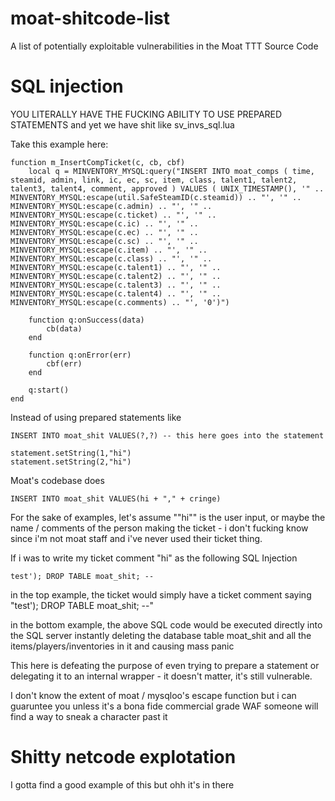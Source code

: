 # moat-shitcode-list
A list of potentially exploitable vulnerabilities in the Moat TTT Source Code

# SQL injection

YOU LITERALLY HAVE THE FUCKING ABILITY TO USE PREPARED STATEMENTS and yet we have shit like sv_invs_sql.lua

Take this example here:

```
function m_InsertCompTicket(c, cb, cbf)
    local q = MINVENTORY_MYSQL:query("INSERT INTO moat_comps ( time, steamid, admin, link, ic, ec, sc, item, class, talent1, talent2, talent3, talent4, comment, approved ) VALUES ( UNIX_TIMESTAMP(), '" .. MINVENTORY_MYSQL:escape(util.SafeSteamID(c.steamid)) .. "', '" .. MINVENTORY_MYSQL:escape(c.admin) .. "', '" .. MINVENTORY_MYSQL:escape(c.ticket) .. "', '" .. MINVENTORY_MYSQL:escape(c.ic) .. "', '" .. MINVENTORY_MYSQL:escape(c.ec) .. "', '" .. MINVENTORY_MYSQL:escape(c.sc) .. "', '" .. MINVENTORY_MYSQL:escape(c.item) .. "', '" .. MINVENTORY_MYSQL:escape(c.class) .. "', '" .. MINVENTORY_MYSQL:escape(c.talent1) .. "', '" .. MINVENTORY_MYSQL:escape(c.talent2) .. "', '" .. MINVENTORY_MYSQL:escape(c.talent3) .. "', '" .. MINVENTORY_MYSQL:escape(c.talent4) .. "', '" .. MINVENTORY_MYSQL:escape(c.comments) .. "', '0')")

    function q:onSuccess(data)
        cb(data)
    end

    function q:onError(err)
        cbf(err)
    end

    q:start()
end
```

Instead of using prepared statements like 
```
INSERT INTO moat_shit VALUES(?,?) -- this here goes into the statement

statement.setString(1,"hi")
statement.setString(2,"hi")
```
Moat's codebase does 
```
INSERT INTO moat_shit VALUES(hi + "," + cringe)
```

For the sake of examples, let's assume ""hi"" is the user input, or maybe the name / comments of the person making the ticket - i don't fucking know since i'm not moat staff and i've never used their ticket thing.

If i was to write my ticket comment "hi" as the following SQL Injection 

```
test'); DROP TABLE moat_shit; --
```

in the top example, the ticket would simply have a ticket comment saying "test'); DROP TABLE moat_shit; --"

in the bottom example, the above SQL code would be executed directly into the SQL server instantly deleting the database table moat_shit and all the items/players/inventories in it and causing mass panic

This here is defeating the purpose of even trying to prepare a statement or delegating it to an internal wrapper - it doesn't matter, it's still vulnerable.

I don't know the extent of moat / mysqloo's escape function but i can guaruntee you unless it's a bona fide commercial grade WAF someone will find a way to sneak a character past it

# Shitty netcode explotation

I gotta find a good example of this but ohh it's in there
